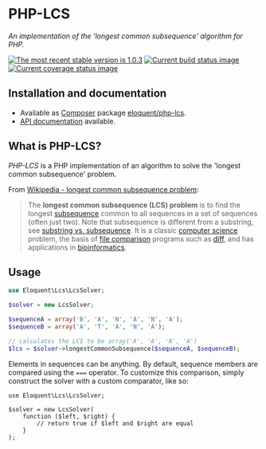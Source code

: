 # PHP-LCS

*An implementation of the 'longest common subsequence' algorithm for PHP.*

[![The most recent stable version is 1.0.3][version-image]][Semantic versioning]
[![Current build status image][build-image]][Current build status]
[![Current coverage status image][coverage-image]][Current coverage status]

## Installation and documentation

- Available as [Composer] package [eloquent/php-lcs].
- [API documentation] available.

## What is PHP-LCS?

*PHP-LCS* is a PHP implementation of an algorithm to solve the 'longest common
subsequence' problem.

From [Wikipedia - longest common subsequence problem]:

> The **longest common subsequence (LCS) problem** is to find the longest
> [subsequence] common to all sequences in a set of sequences (often just two).
> Note that subsequence is different from a substring, see [substring vs.
> subsequence]. It is a classic [computer science] problem, the basis of [file
> comparison] programs such as [diff], and has applications in [bioinformatics].

## Usage

```php
use Eloquent\Lcs\LcsSolver;

$solver = new LcsSolver;

$sequenceA = array('B', 'A', 'N', 'A', 'N', 'A');
$sequenceB = array('A', 'T', 'A', 'N', 'A');

// calculates the LCS to be array('A', 'A', 'N', 'A')
$lcs = $solver->longestCommonSubsequence($sequenceA, $sequenceB);
```

Elements in sequences can be anything. By default, sequence members are compared
using the `===` operator. To customize this comparison, simply construct the
solver with a custom comparator, like so:

```
use Eloquent\Lcs\LcsSolver;

$solver = new LcsSolver(
    function ($left, $right) {
        // return true if $left and $right are equal
    }
);
```

<!-- References -->

[bioinformatics]: http://en.wikipedia.org/wiki/Bioinformatics
[computer science]: http://en.wikipedia.org/wiki/Computer_science
[diff]: http://en.wikipedia.org/wiki/Diff
[file comparison]: http://en.wikipedia.org/wiki/File_comparison
[subsequence]: http://en.wikipedia.org/wiki/Subsequence
[substring vs. subsequence]: http://en.wikipedia.org/wiki/Subsequence#Substring_vs._subsequence
[Wikipedia - longest common subsequence problem]: http://en.wikipedia.org/wiki/Longest_common_subsequence_problem

[API documentation]: http://lqnt.co/php-lcs/artifacts/documentation/api/
[Composer]: http://getcomposer.org/
[build-image]: http://img.shields.io/travis/eloquent/php-lcs/develop.svg "Current build status for the develop branch"
[Current build status]: https://travis-ci.org/eloquent/php-lcs
[coverage-image]: http://img.shields.io/coveralls/eloquent/php-lcs/develop.svg "Current test coverage for the develop branch"
[Current coverage status]: https://coveralls.io/r/eloquent/php-lcs
[eloquent/php-lcs]: https://packagist.org/packages/eloquent/php-lcs
[Semantic versioning]: http://semver.org/
[version-image]: http://img.shields.io/:semver-1.0.3-brightgreen.svg "This project uses semantic versioning"
